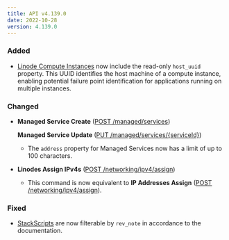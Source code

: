 ```yaml
---
title: API v4.139.0
date: 2022-10-28
version: 4.139.0
---
```


### Added

- [Linode Compute Instances](/docs/api/linode-instances/) now include the read-only `host_uuid` property. This UUID identifies the host machine of a compute instance, enabling potential failure point identification for applications running on multiple instances.

### Changed

- **Managed Service Create** ([POST /managed/services](/docs/api/managed/#managed-service-create))

    **Managed Service Update** ([PUT /managed/services/{serviceId}](/docs/api/managed/#managed-service-update))
    - The `address` property for Managed Services now has a limit of up to 100 characters.

- **Linodes Assign IPv4s** ([POST /networking/ipv4/assign](/docs/api/networking/#linodes-assign-ipv4s))
    - This command is now equivalent to **IP Addresses Assign** ([POST /networking/ipv4/assign](/docs/api/networking/#ip-addresses-assign)).

### Fixed

- [StackScripts](/docs/api/stackscripts/) are now filterable by `rev_note` in accordance to the documentation.